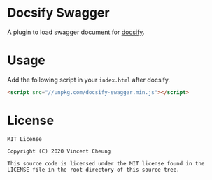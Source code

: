 Docsify Swagger
===============
A plugin to load swagger document for [docsify][1].


Usage
=====

Add the following script in your `index.html` after docsify.
```html
<script src="//unpkg.com/docsify-swagger.min.js"></script>
```


License
=======

    MIT License

	Copyright (C) 2020 Vincent Cheung

	This source code is licensed under the MIT license found in the
	LICENSE file in the root directory of this source tree.


[1]: https://docsify.js.org/